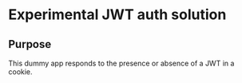 # Experimental JWT auth solution

## Purpose

This dummy app responds to the presence or absence of a JWT in a cookie.

